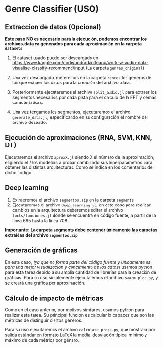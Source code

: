 # Genre Classifier (USO)

## Extraccion de datos (Opcional)

**Este paso NO es necesario para la ejecución, podemos encontrar los archivos.data ya generados para cada aproximación en la carpeta `datasets`**

1. El dataset usado puede ser descargado en
   https://www.kaggle.com/code/andradaolteanu/work-w-audio-data-visualise-classify-recommend/input (La carpeta `genres_original`)

2. Una vez descargado, meteremos en la carpeta `genres` los generos de los que extraer los datos para la creación del archivo .data.

3. Posteriormente ejecutaremos el archivo `split_audio.jl` para extraer los segmentos necesarios por cada pista para el calculo de la FFT y demás características.

4. Una vez tengamos los segmentos, ejecutaremos el archivo `generate_data.jl`, especificando en su configuración el nombre del archivo deseado.

## Ejecución de aproximaciones (RNA, SVM, KNN, DT)

Ejecutaremos el archivo `aproxX.jl` siendo X el número de la aproximación, eligiendo el / los modelo/s a probar cambiando sus hiperparámetros para obtener las distintas arquitecturas. Como se indica en los comentarios de dicho código.

## Deep learning

1. Extraeremos el archivo `segmentos.zip` en la carpeta `segments`
2. Ejecutaremos el archivo `deep_learning.jl`, en este caso para realizar cambios en la arquitectura deberemos editar el archivo `fonts/funciones.jl` donde se encuentra en código fuente, a partir de la línea 695 hasta la línea 708

**Importante: La carpeta segments debe contener únicamente las carpetas extraídas del archivo `segmentos.zip`**

## Generación de gráficas

En este caso, _(ya que no forma parte del código fuente y únicamente es para una mejor visualización y concimiento de los datos)_ usamos python para esta tarea debido a su amplia cantidad de librerías para la creación de gráficas. Para su uso simplemente ejecutaremos el archivo `swarm_plot.py`, y se creará una gráfica por aproximación.

## Cálculo de impacto de métricas

Como en el caso anterior, por motivos similares, usamos python para realizar esta tarea. Su principal funcion es calcular lo capaces que son las métricas de distinguir ciertos géneros.

Para su uso ejecutaremos el archivo `calculate_props.py`, que mostrará por salida estándar en formato LaTeX la media, desviación típica, mínimo y máximo de cada métrica por género.
